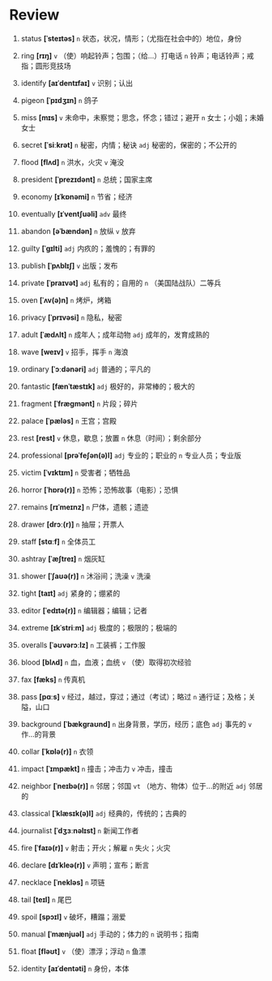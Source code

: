 # Review
1. status **[ˈsteɪtəs]** `n` 状态，状况，情形；（尤指在社会中的）地位，身份

2. ring **[rɪŋ]** `v` （使）响起铃声；包围；（给...）打电话 `n` 铃声；电话铃声；戒指；圆形竞技场

3. identify **[aɪˈdentɪfaɪ]** `v` 识别；认出

4. pigeon **[ˈpɪdʒɪn]** `n` 鸽子

5. miss **[mɪs]** `v` 未命中，未察觉；思念，怀念；错过；避开 `n` 女士；小姐；未婚女士

6. secret **[ˈsiːkrət]** `n` 秘密，内情；秘诀 `adj` 秘密的，保密的；不公开的

7. flood **[flʌd]** `n` 洪水，火灾 `v` 淹没

8. president **[ˈprezɪdənt]** `n` 总统；国家主席

9. economy **[ɪˈkɒnəmi]** `n` 节省；经济

10. eventually **[ɪˈventʃuəli]** `adv` 最终

11. abandon **[əˈbændən]** `n` 放纵 `v` 放弃

12. guilty **[ˈɡɪlti]** `adj` 内疚的；羞愧的；有罪的

13. publish **[ˈpʌblɪʃ]** `v` 出版；发布

14. private **[ˈpraɪvət]** `adj` 私有的；自用的 `n` （美国陆战队）二等兵

15. oven **[ˈʌv(ə)n]** `n` 烤炉，烤箱

16. privacy **[ˈprɪvəsi]** `n` 隐私，秘密

17. adult **[ˈædʌlt]** `n` 成年人；成年动物 `adj` 成年的，发育成熟的

18. wave **[weɪv]** `v` 招手，挥手 `n` 海浪

19. ordinary **[ˈɔːdənəri]** `adj` 普通的；平凡的

20. fantastic **[fænˈtæstɪk]** `adj` 极好的，非常棒的；极大的

21. fragment **[ˈfræɡmənt]** `n` 片段；碎片

22. palace **[ˈpæləs]** `n` 王宫；宫殿

23. rest **[rest]** `v` 休息，歇息；放置 `n` 休息（时间）；剩余部分

24. professional **[prəˈfeʃən(ə)l]** `adj` 专业的；职业的 `n` 专业人员；专业版

25. victim **[ˈvɪktɪm]** `n` 受害者；牺牲品

26. horror **[ˈhɒrə(r)]** `n` 恐怖；恐怖故事（电影）；恐惧

27. remains **[rɪˈmeɪnz]** `n` 尸体，遗骸；遗迹

28. drawer **[drɔː(r)]** `n` 抽屉；开票人

29. staff **[stɑːf]** `n` 全体员工

30. ashtray **[ˈæʃtreɪ]** `n` 烟灰缸

31. shower **[ˈʃaʊə(r)]** `n` 沐浴间；洗澡 `v` 洗澡

32. tight **[taɪt]** `adj` 紧身的；绷紧的

33. editor **[ˈedɪtə(r)]** `n` 编辑器；编辑；记者

34. extreme **[ɪkˈstriːm]** `adj` 极度的；极限的；极端的

35. overalls **[ˈəʊvərɔːlz]** `n` 工装裤；工作服

36. blood **[blʌd]** `n` 血，血液；血统 `v` （使）取得初次经验

37. fax **[fæks]** `n` 传真机

38. pass **[pɑːs]** `v` 经过，越过，穿过；通过（考试）；略过 `n` 通行证；及格；关隘，山口

39. background **[ˈbækɡraʊnd]** `n` 出身背景，学历，经历；底色 `adj` 事先的 `v` 作...的背景

40. collar **[ˈkɒlə(r)]** `n` 衣领

41. impact **[ˈɪmpækt]** `n` 撞击；冲击力 `v` 冲击，撞击

42. neighbor **[ˈneɪbə(r)]** `n` 邻居；邻国 `vt` （地方、物体）位于...的附近 `adj` 邻居的

43. classical **[ˈklæsɪk(ə)l]** `adj` 经典的，传统的；古典的

44. journalist **[ˈdʒɜːnəlɪst]** `n` 新闻工作者

45. fire **[ˈfaɪə(r)]** `v` 射击；开火；解雇 `n` 失火；火灾

46. declare **[dɪˈkleə(r)]** `v` 声明；宣布；断言

47. necklace **[ˈnekləs]** `n` 项链

48. tail **[teɪl]** `n` 尾巴

49. spoil **[spɔɪl]** `v` 破坏，糟蹋；溺爱

50. manual **[ˈmænjuəl]** `adj` 手动的；体力的 `n` 说明书；指南

51. float **[fləʊt]** `v` （使）漂浮；浮动 `n` 鱼漂

52. identity **[aɪˈdentəti]** `n` 身份，本体

